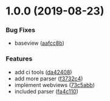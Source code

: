 # 1.0.0 (2019-08-23)


### Bug Fixes

* baseview ([aafcc8b](https://github.com/xlayers/vscode-xlayers/commit/aafcc8b))


### Features

* add ci tools ([da42408](https://github.com/xlayers/vscode-xlayers/commit/da42408))
* add more parser ([f3732c4](https://github.com/xlayers/vscode-xlayers/commit/f3732c4))
* implement webviews ([73c5abb](https://github.com/xlayers/vscode-xlayers/commit/73c5abb))
* included parser ([fa4c110](https://github.com/xlayers/vscode-xlayers/commit/fa4c110))



